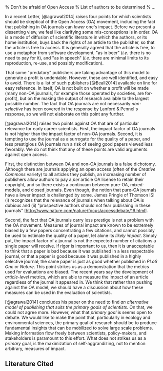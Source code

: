 % Don't be afraid of Open Access
% List of authors to be determined
% ...

In a recent Letter, [@agrawal2014] raises four points for which scientists should
be skeptical of the Open Access (OA) movement, including the fact that
publishing in OA journals can *lower* one's impact. Before we present a
dissenting view, we feel like clarifying some mis-conceptions is in order. OA
is a mode of diffusion of scientific literature in which the authors, or
its home institution, buys back the rights of an article to the publisher,
so that the article is free to access. It is generally agreed that the
article is free, to use a metaphor from software development, "as in beer"
(*i.e.* there is no need to pay for it), and "as in speech" (*i.e.* there
are minimal limits to its reproduction, re-use, and possibly modification).

That some "predatory" publishers are taking advantage of this model
to generate a profit is undeniable. However, these are well identified,
and easy to avoid. There is a list of such publishers [@Beall2014]
available on line for easy reference. In itself, OA is not built on whether
a profit will be made (many non-OA journals, for example those operated
by societies, are for-profit), but on the making the output of research
available to the largest possible number. The fact that OA journals are not
necessarily *non-selective* has been covered in the response by Lanford &
Pennel's response, so we will not elaborate on this point any further.

[@agrawal2014] raises two points against OA that are of particular relevance for
early career scientists. First, the impact factor of OA journals is not higher
than the impact factor of non-OA journals. Second, it is tempting to use the
journal as a surrogate for the quality of a paper, and less prestigious OA
journals run a risk of seeing good papers viewed less favorably. We do not
think that any of these points are valid arguments against open access.

First, the distinction between OA and non-OA journals is a false
dichotomy. Although there are journals applying an open access (often of the
*Creative Commons* variety) to all articles they publish, an increasing number
of publishers allow authors to pay a *per* article OA license to retain their
copyright, and so there exists a continuum between pure-OA, mixed-models,
and closed journals. Even though, the notion that pure-OA journals have
a lower impact is challenged by some. James Pringle of Thomson ISI (i)
recognizes that the relevance of journals when talking about OA is dubious
and (ii) "prospective authors should not fear publishing in these journals"
[http://www.nature.com/nature/focus/accessdebate/19.html].

Second, the fact that OA journals carry less prestige is not a problem with
the OA movement. Measures of journal impact are known to be extremely biased
by a few papers concentrating a few citations, and cannot possibly be used to
estimate the quality of a paper, let alone its *likely impact*. Simply put,
the impact factor of a journal is not the expected number of citations a single
paper will receive. If rigor is important to us, then it is unacceptable to
think that a paper is bad because it was published in a less respectable
journal, or that a paper is good because it was published in a highly
selective journal; the same paper is just as good whether published in *PLoS
One* or *Nature*. This point strikes us as a demonstration that the metrics
used for evaluations are biased. The recent years say the development of
*article-level* metrics, which are able to measure the impact of an article
regardless of the journal it appeared in. We think that rather than pushing
against the OA model, we should have a discussion about how these measures
can be used in the evaluation of scientists.

[@agrawal2014] concludes his paper on the need to find *an alternative model of
publishing that suits the primary goals of scientists*. On that, we could not
agree more. However, what that *primary goal* is seems open to debate. We
would like to make the point that, particularly in ecology and environmental
sciences, the primary goal of research should be to produce fundamental insights
that can be mobilized to solve large scale problems. Making information flow
freely between scientists, policy-makers, and stakeholders is paramount to
this effort. What does not strikes us as a *primary* goal, is the maximization
of self-aggrandizing, not to mention arbitrary, measures of impact.

## Literature Cited


